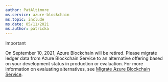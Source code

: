```yaml
---
author: PatAltimore
ms.service: azure-blockchain
ms.topic: include
ms.date: 05/11/2021
ms.author: patricka
---
```

> [!IMPORTANT]
> On September 10, 2021, Azure Blockchain will be retired. Please migrate ledger data
> from Azure Blockchain Service to an alternative offering based on your development status in
> production or evaluation. For more information on evaluating alternatives, see
> [Migrate Azure Blockchain Service](../migration-guide.md).